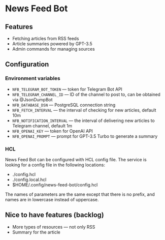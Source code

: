 <h1>News Feed Bot</h1>

<h2>Features</h2>
    <ul>
        <li>Fetching articles from RSS feeds</li>
        <li>Article summaries powered by GPT-3.5</li>
        <li>Admin commands for managing sources</li>
    </ul>

<h2>Configuration</h2>

<h3>Environment variables</h3>
    <ul>
        <li><code>NFB_TELEGRAM_BOT_TOKEN</code> — token for Telegram Bot API</li>
        <li><code>NFB_TELEGRAM_CHANNEL_ID</code> — ID of the channel to post to, can be obtained via @JsonDumpBot</li>
        <li><code>NFB_DATABASE_DSN</code> — PostgreSQL connection string</li>
        <li><code>NFB_FETCH_INTERVAL</code> — the interval of checking for new articles, default 10m</li>
        <li><code>NFB_NOTIFICATION_INTERVAL</code> — the interval of delivering new articles to Telegram channel, default 1m</li>
        <li><code>NFB_OPENAI_KEY</code> — token for OpenAI API</li>
        <li><code>NFB_OPENAI_PROMPT</code> — prompt for GPT-3.5 Turbo to generate a summary</li>
    </ul>

<h3>HCL</h3>
    <p>News Feed Bot can be configured with HCL config file. The service is looking for a config file in the following locations:</p>
    <ul>
        <li>./config.hcl</li>
        <li>./config.local.hcl</li>
        <li>$HOME/.config/news-feed-bot/config.hcl</li>
    </ul>
    <p>The names of parameters are the same except that there is no prefix, and names are in lowercase instead of uppercase.</p>

<h2>Nice to have features (backlog)</h2>
    <ul>
        <li>More types of resources — not only RSS</li>
        <li>Summary for the article</li>
    </ul>
